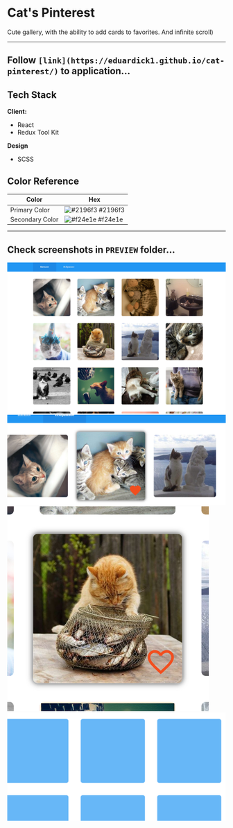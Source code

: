 # Cat's Pinterest

Cute gallery, with the ability to add cards to favorites.
And infinite scroll)

---

## Follow ` [link](https://eduardick1.github.io/cat-pinterest/) ` to application... 

## Tech Stack

**Client:**

- React
- Redux Tool Kit

**Design**

- SCSS

## Color Reference

| Color            | Hex                                                              |
| ---------------- | ---------------------------------------------------------------- |
| Primary Color     | ![#2196f3](https://via.placeholder.com/10/2196f3?text=+) #2196f3 |
| Secondary Color | ![#f24e1e](https://via.placeholder.com/10/f24e1e?text=+) #f24e1e |

---

## Check screenshots in `PREVIEW` folder... 

![MainScreen](https://github.com/Eduardick1/cat-pinterest/blob/main/PREVIEW/MainPAge.png)
![Favs](https://github.com/Eduardick1/cat-pinterest/blob/main/PREVIEW/%D0%91%D0%B5%D0%B7%D1%8B%D0%BC%D1%8F%D0%BD%D0%BD%D1%8B%D0%B9.png)
![Card](https://github.com/Eduardick1/cat-pinterest/blob/main/PREVIEW/card.png)
![Skeleton](https://github.com/Eduardick1/cat-pinterest/blob/main/PREVIEW/preloader.png)

